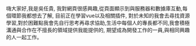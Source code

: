 嗨大家好,我是吳任貴,
我對網頁很感興趣,從頁面顯示到與服務器和數據庫互動,每個環節我都想去了解,
目前正在學習vue以及相關插件,
對於未知的我會去尋找資源學習,對於困難點我會先自行思考再尋求協助,生活中每個人的專長都不同,我會積極溝通與合作在不擅長的領域提供我能提供的,
期望成為開發工作的一員,與相同興趣的人一起工作。

<!---
coollkk/coollkk is a ✨ special ✨ repository because its `README.md` (this file) appears on your GitHub profile.
You can click the Preview link to take a look at your changes.
--->

